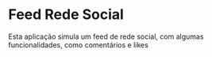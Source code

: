 <h1>Feed Rede Social </h1>
<p>Esta aplicação simula um feed de rede social, com algumas funcionalidades, como comentários e likes </p>
